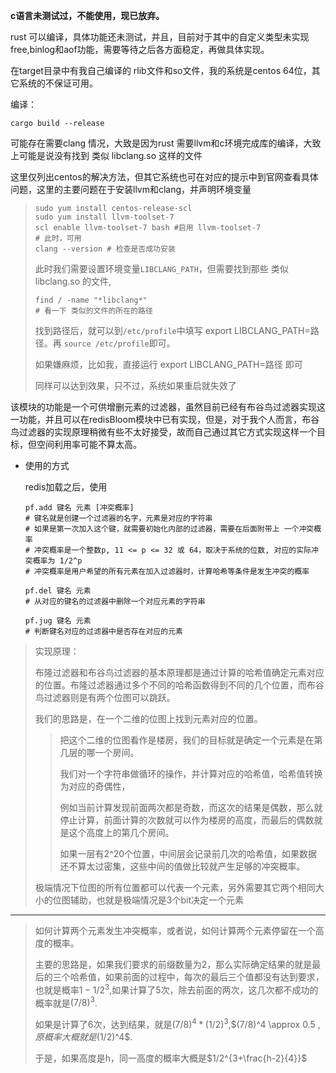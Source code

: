 **c语言未测试过，不能使用，现已放弃。**



rust 可以编译，具体功能还未测试，并且，目前对于其中的自定义类型未实现free,binlog和aof功能，需要等待之后各方面稳定，再做具体实现。

在target目录中有我自己编译的 rlib文件和so文件，我的系统是centos 64位，其它系统的不保证可用。

编译：

```
cargo build --release
```

可能存在需要clang 情况，大致是因为rust 需要llvm和c环境完成库的编译，大致上可能是说没有找到 类似 libclang.so 这样的文件



这里仅列出centos的解决方法，但其它系统也可在对应的提示中到官网查看具体问题，这里的主要问题在于安装llvm和clang，并声明环境变量

> ```
> sudo yum install centos-release-scl
> sudo yum install llvm-toolset-7
> scl enable llvm-toolset-7 bash #启用 llvm-toolset-7 
> # 此时，可用 
> clang --version # 检查是否成功安装
> ```
>
> 此时我们需要设置环境变量`LIBCLANG_PATH`，但需要找到那些 类似 libclang.so 的文件,
>
> ```
> find / -name "*libclang*"
> # 看一下 类似的文件的所在的路径
> ```
>
> 找到路径后，就可以到`/etc/profile`中填写 export LIBCLANG_PATH=路径。再 `source /etc/profile`即可。
>
> 如果嫌麻烦，比如我，直接运行 export LIBCLANG_PATH=路径 即可
>
> 同样可以达到效果，只不过，系统如果重启就失效了



该模块的功能是一个可供增删元素的过滤器，虽然目前已经有布谷鸟过滤器实现这一功能，并且可以在redisBloom模块中已有实现，但是，对于我个人而言，布谷鸟过滤器的实现原理稍微有些不太好接受，故而自己通过其它方式实现这样一个目标，但空间利用率可能不算太高。

- 使用的方式

  redis加载之后，使用

  ```
  pf.add 键名 元素 [冲突概率]
  # 键名就是创建一个过滤器的名字，元素是对应的字符串
  # 如果是第一次加入这个键，就需要初始化内部的过滤器，需要在后面附带上 一个冲突概率
  # 冲突概率是一个整数p, 11 <= p <= 32 或 64，取决于系统的位数, 对应的实际冲突概率为 1/2^p
  # 冲突概率是用户希望的所有元素在加入过滤器时，计算哈希等条件是发生冲突的概率
  
  pf.del 键名 元素
  # 从对应的键名的过滤器中删除一个对应元素的字符串
  
  pf.jug 键名 元素
  # 判断键名对应的过滤器中是否存在对应的元素
  ```

> 实现原理：
>
> 布隆过滤器和布谷鸟过滤器的基本原理都是通过计算的哈希值确定元素对应的位置。布隆过滤器通过多个不同的哈希函数得到不同的几个位置，而布谷鸟过滤器则是有两个位图可以跳跃。
>
> 我们的思路是，在一个二维的位图上找到元素对应的位置。
>
> > 把这个二维的位图看作是楼房，我们的目标就是确定一个元素是在第几层的哪一个房间。
> >
> > 我们对一个字符串做循环的操作，并计算对应的哈希值，哈希值转换为对应的奇偶性，
> >
> > 例如当前计算发现前面两次都是奇数，而这次的结果是偶数，那么就停止计算，前面计算的次数就可以作为楼房的高度，而最后的偶数就是这个高度上的第几个房间。
> >
> > 如果一层有2^20个位置，中间层会记录前几次的哈希值，如果数据还不算太过密集，这些中间的值做比较就产生足够的冲突概率。
>
> 极端情况下位图的所有位置都可以代表一个元素，另外需要其它两个相同大小的位图辅助，也就是极端情况是3个bit决定一个元素

----------

> 如何计算两个元素发生冲突概率，或者说，如何计算两个元素停留在一个高度的概率。
>
> 主要的思路是，如果我们要求的前缀数量为2，那么实际确定结果的就是最后的三个哈希值，如果前面的过程中，每次的最后三个值都没有达到要求，也就是概率$1-1/2^3$,如果计算了5次，除去前面的两次，这几次都不成功的概率就是$(7/8)^3$.
>
> 如果是计算了6次，达到结果，就是$(7/8)^4*(1/2)^3$,$(7/8)^4 \approx 0.5 $,原概率大概就是$(1/2)^4$.
>
> 于是，如果高度是h，同一高度的概率大概是$1/2^{3+\frac{h-2}{4}}$






















